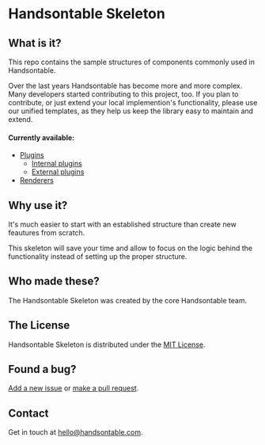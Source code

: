 # Handsontable Skeleton

## What is it?
This repo contains the sample structures of components commonly used in Handsontable.

Over the last years Handsontable has become more and more complex. Many developers started contributing to this project, too.
If you plan to contribute, or just extend your local implemention's functionality, please use our unified templates, as they help us keep the library easy to maintain and extend.

#### Currently available:
* [Plugins](plugins)
  * [Internal plugins](plugins/internal/)
  * [External plugins](plugins/external/)
* [Renderers](renderers)

## Why use it?
It's much easier to start with an established structure than create new feautures from scratch.

This skeleton will save your time and allow to focus on the logic behind the functionality instead of setting up the proper structure.

## Who made these?
The Handsontable Skeleton was created by the core Handsontable team.

## The License
Handsontable Skeleton is distributed under the [MIT License](LICENSE).

## Found a bug?
[Add a new issue](https://github.com/handsontable/handsontable-skeleton/issues/new) or [make a pull request](https://github.com/handsontable/handsontable-skeleton/pulls).

## Contact
Get in touch at hello@handsontable.com.
